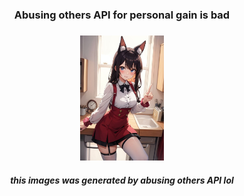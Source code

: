 <h3 align=center>Abusing others API for personal gain is bad<h3>
<p align=center>
<img src="logs/generated_image1732725412.jpeg" height=200px> <br>
</p>
<h5 align=center>this images was generated by abusing others API lol<h5>